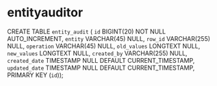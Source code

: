 # entityauditor


CREATE TABLE `entity_audit` (
  `id` BIGINT(20) NOT NULL AUTO_INCREMENT,
  `entity` VARCHAR(45) NULL,
  `row_id` VARCHAR(255) NULL,
  `operation` VARCHAR(45) NULL,
  `old_values` LONGTEXT NULL,
  `new_values` LONGTEXT NULL,
  `created_by` VARCHAR(255) NULL,
  `created_date` TIMESTAMP NULL DEFAULT CURRENT_TIMESTAMP,
  `updated_date` TIMESTAMP NULL DEFAULT CURRENT_TIMESTAMP,
  PRIMARY KEY (`id`));

